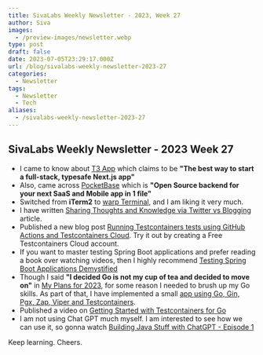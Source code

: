 ```yaml
---
title: SivaLabs Weekly Newsletter - 2023, Week 27
author: Siva
images:
  - /preview-images/newsletter.webp
type: post
draft: false
date: 2023-07-05T23:29:17.000Z
url: /blog/sivalabs-weekly-newsletter-2023-27
categories:
  - Newsletter
tags:
  - Newsletter
  - Tech
aliases:
  - /sivalabs-weekly-newsletter-2023-27
---
```


## SivaLabs Weekly Newsletter - 2023 Week 27

* I came to know about [T3 App](https://create.t3.gg/) which claims to be **"The best way to start a full-stack, typesafe Next.js app"**
* Also, came across [PocketBase](https://pocketbase.io/) which is **"Open Source backend for your next SaaS and Mobile app in 1 file"**
* Switched from **iTerm2** to [warp Terminal](https://www.warp.dev/), and I am liking it very much.
* I have written [Sharing Thoughts and Knowledge via Twitter vs Blogging](https://www.sivalabs.in/sharing-thoughts-and-knowledge-via-twitter-vs-blogging/) article.
* Published a new blog post [Running Testcontainers tests using GitHub Actions and Testcontainers Cloud](https://www.atomicjar.com/2023/06/running-testcontainers-tests-using-github-actions/). Try it out by creating a Free Testcontainers Cloud account.
* If you want to master testing Spring Boot applications and prefer reading a book over watching videos, then I highly recommend [Testing Spring Boot Applications Demystified](https://leanpub.com/testing-spring-boot-applications-demystified)
* Though I said **"I decided Go is not my cup of tea and decided to move on"** in [My Plans for 2023](https://www.sivalabs.in/my-plans-for-2023/), for some reason I needed to brush up my Go skills. 
  As part of that, I have implemented a small [app using Go, Gin, Pgx, Zap, Viper and Testcontainers](https://github.com/sivaprasadreddy/bookmarks-go).
* Published a video on [Getting Started with Testcontainers for Go](https://www.youtube.com/watch?v=PbV31aE-asU)
* I am not using Chat GPT much myself. I am interested to see how we can use it, so gonna watch [Building Java Stuff with ChatGPT - Episode 1](https://www.youtube.com/watch?v=I2wXog37PXY)

Keep learning. Cheers.
